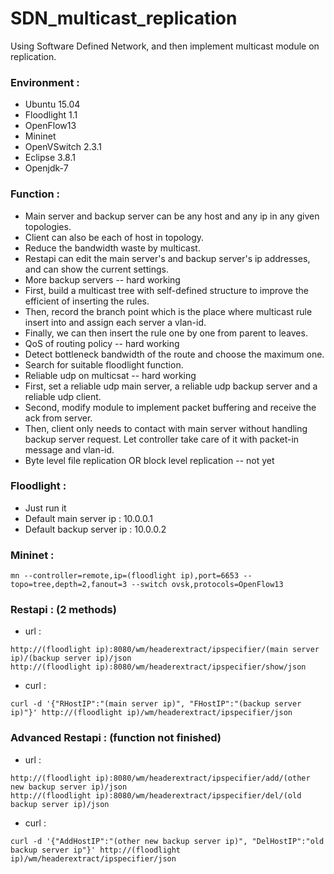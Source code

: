 # SDN_multicast_replication
Using Software Defined Network, and then implement multicast module on replication.

### Environment :
*  Ubuntu 15.04
*  Floodlight 1.1
*  OpenFlow13
*  Mininet
*  OpenVSwitch 2.3.1
*  Eclipse 3.8.1
*  Openjdk-7

### Function :
*  Main server and backup server can be any host and any ip in any given topologies.
*  Client can also be each of host in topology.
*  Reduce the bandwidth waste by multicast.
*  Restapi can edit the main server's and backup server's ip addresses, and can show the current settings.
*  More backup servers -- hard working
  *  First, build a multicast tree with self-defined structure to improve the efficient of inserting the rules.
  *  Then, record the branch point which is the place where multicast rule insert into and assign each server a vlan-id.
  *  Finally, we can then insert the rule one by one from parent to leaves.
*  QoS of routing policy -- hard working  
  *  Detect bottleneck bandwidth of the route and choose the maximum one.
  *  Search for suitable floodlight function.
*  Reliable udp on multicsat -- hard working
  *  First, set a reliable udp main server, a reliable udp backup server and a reliable udp client.
  *  Second, modify module to implement packet buffering and receive the ack from server.
  *  Then, client only needs to contact with main server without handling backup server request. Let controller take care of it with packet-in message and vlan-id.
*  Byte level file replication OR block level replication -- not yet

### Floodlight :
*  Just run it
*  Default main server ip : 10.0.0.1
*  Default backup server ip : 10.0.0.2

### Mininet :
```shell
mn --controller=remote,ip=(floodlight ip),port=6653 --topo=tree,depth=2,fanout=3 --switch ovsk,protocols=OpenFlow13
```

### Restapi : (2 methods)
*  url :
```
http://(floodlight ip):8080/wm/headerextract/ipspecifier/(main server ip)/(backup server ip)/json
http://(floodlight ip):8080/wm/headerextract/ipspecifier/show/json
```

*  curl :
```shell
curl -d '{"RHostIP":"(main server ip)", "FHostIP":"(backup server ip)"}' http://(floodlight ip)/wm/headerextract/ipspecifier/json
```

### Advanced Restapi : (function not finished)
*  url :
```
http://(floodlight ip):8080/wm/headerextract/ipspecifier/add/(other new backup server ip)/json  
http://(floodlight ip):8080/wm/headerextract/ipspecifier/del/(old backup server ip)/json
```

*  curl :
```shell
curl -d '{"AddHostIP":"(other new backup server ip)", "DelHostIP":"old backup server ip"}' http://(floodlight ip)/wm/headerextract/ipspecifier/json
```
